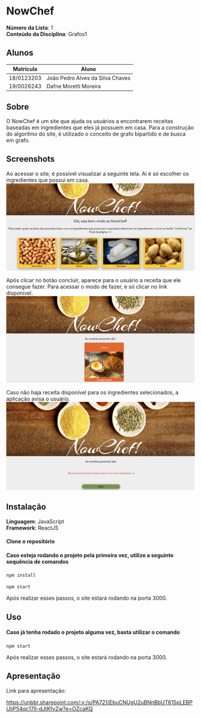 # NowChef

**Número da Lista**: 1<br>
**Conteúdo da Disciplina**: Grafos1<br>

## Alunos
|Matrícula | Aluno |
| -- | -- |
| 18/0123203  |  João Pedro Alves da Silva Chaves |
| 19/0026243  |  Dafne Moretti Moreira |

## Sobre 
O NowChef é um site que ajuda os usuários a encontrarem receitas baseadas em ingredientes que eles já possuem em casa. Para a construção do algoritmo do site, é utilizado o conceito de grafo bipartido e de busca em grafo.

## Screenshots

Ao acessar o site, é possível visualizar a seguinte tela. Aí é só escolher os ingredientes que possui em casa.
![Homepage](/src/assets/frontNowChef.png)

Após clicar no botão concluir, aparece para o usuário a receita que ele consegue fazer. Para acessar o modo de fazer, é só clicar no link disponível.
![RecipesPage](/src/assets/recipesFront.png)

Caso não haja receita disponível para os ingredientes selecionados, a aplicação avisa o usuário.
![NoRecipes](/src/assets/wrongRecipes.png)

## Instalação 
**Linguagem**: JavaScript<br>
**Framework**: ReactJS<br>

#### Clone o repositório

#### Caso esteja rodando o projeto pela primeira vez, utilize a seguinte sequência de comandos

```npm install```

```npm start```


Após realizar esses passos, o site estará rodando na porta 3000.

## Uso 
 
#### Caso já tenha rodado o projeto alguma vez, basta utilizar o comando

```npm start```

Após realizar esses passos, o site estará rodando na porta 3000.

## Apresentação 

Link para apresentação:

https://unbbr.sharepoint.com/:v:/s/PA721/EbuCNUgU2uBNnBbUT615pLEBPUIjP54qc17II-dJtKfyZw?e=OZcaKQ

